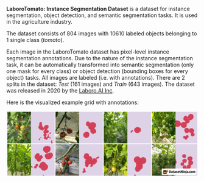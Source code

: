 **LaboroTomato: Instance Segmentation Dataset** is a dataset for instance segmentation, object detection, and semantic segmentation tasks. It is used in the agriculture industry.

The dataset consists of 804 images with 10610 labeled objects belonging to 1 single class (*tomato*).

Each image in the LaboroTomato dataset has pixel-level instance segmentation annotations. Due to the nature of the instance segmentation task, it can be automatically transformed into semantic segmentation (only one mask for every class) or object detection (bounding boxes for every object) tasks. All images are labeled (i.e. with annotations). There are 2 splits in the dataset: *Test* (161 images) and *Train* (643 images). The dataset was released in 2020 by the [Laboro.AI Inc](https://laboro.ai/).

Here is the visualized example grid with annotations:

<img src="https://github.com/dataset-ninja/laboro-tomato/raw/main/visualizations/side_annotations_grid.png">
